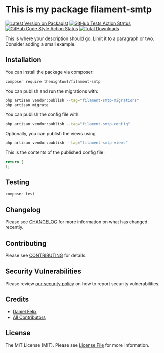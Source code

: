 # This is my package filament-smtp

[![Latest Version on Packagist](https://img.shields.io/packagist/v/thenightowl/filament-smtp.svg?style=flat-square)](https://packagist.org/packages/thenightowl/filament-smtp)
[![GitHub Tests Action Status](https://img.shields.io/github/workflow/status/thenightowl/filament-smtp/run-tests?label=tests)](https://github.com/thnightowl/filament-smtp/actions?query=workflow%3Arun-tests+branch%3Amain)
[![GitHub Code Style Action Status](https://img.shields.io/github/workflow/status/thenightowl/filament-smtp/Check%20&%20fix%20styling?label=code%20style)](https://github.com/thnightowl/filament-smtp/actions?query=workflow%3A"Check+%26+fix+styling"+branch%3Amain)
[![Total Downloads](https://img.shields.io/packagist/dt/thenightowl/filament-smtp.svg?style=flat-square)](https://packagist.org/packages/thenightowl/filament-smtp)



This is where your description should go. Limit it to a paragraph or two. Consider adding a small example.

## Installation

You can install the package via composer:

```bash
composer require thenightowl/filament-smtp
```

You can publish and run the migrations with:

```bash
php artisan vendor:publish --tag="filament-smtp-migrations"
php artisan migrate
```

You can publish the config file with:

```bash
php artisan vendor:publish --tag="filament-smtp-config"
```

Optionally, you can publish the views using

```bash
php artisan vendor:publish --tag="filament-smtp-views"
```

This is the contents of the published config file:

```php
return [
];
```

## Testing

```bash
composer test
```

## Changelog

Please see [CHANGELOG](CHANGELOG.md) for more information on what has changed recently.

## Contributing

Please see [CONTRIBUTING](.github/CONTRIBUTING.md) for details.

## Security Vulnerabilities

Please review [our security policy](../../security/policy) on how to report security vulnerabilities.

## Credits

- [Daniel Felix](https://github.com/thnightowl)
- [All Contributors](../../contributors)

## License

The MIT License (MIT). Please see [License File](LICENSE.md) for more information.
